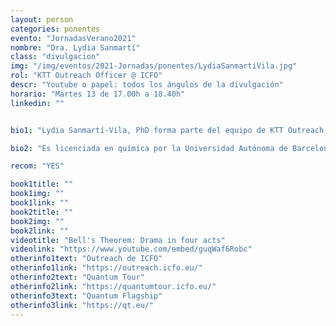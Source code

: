 ```yaml
---
layout: person
categories: ponentes
evento: "JornadasVerano2021"
nombre: "Dra. Lydia Sanmartí"
class: "divulgacion"
img: "/img/eventos/2021-Jornadas/ponentes/LydiaSanmartiVila.jpg"
rol: "KTT Outreach Officer @ ICFO"
descr: "Youtube o papel: todos los ángulos de la divulgación"
horario: "Martes 13 de 17.00h a 18.40h"
linkedin: ""


bio1: "Lydia Sanmartí-Vila, PhD forma parte del equipo de KTT Outreach de ICFO y es la Executive Officer de la alianza internacional ECOP (European Centres for Outreach in Photonics), donde gestiona la creación de nuevos proyectos que fomenten la colaboración entre los miembros. Coordina los proyectos y actividades de divulgación internacionales de ICFO, incluyendo el proyecto liderado por ICFO CARLA, la iniciativa Quantum Flagship, así como proyectos pasados como GoPhoton!, LIGHT2015 y PHABLABS 4.0. Es la creadora de los eventos LIGHTtalks, que se replicaron en más de 20 países de Europa entre 2015 y 2017 y gestiona los proyectos de arte y ciencia de ICFO."

bio2: "Es licenciada en química por la Universidad Autónoma de Barcelona, doctorada en neurobiología por la Universidad Otto von Guericke en Alemania, y tiene una amplia experiencia profesional internacional, mayoritariamente en los EEUU."

recom: "YES"

book1title: ""
book1img: ""
book1link: ""
book2title: ""
book2img: ""
book2link: ""
videotitle: "Bell's Theorem: Drama in four acts"
videolink: "https://www.youtube.com/embed/guqWaf6Robc"
otherinfo1text: "Outreach de ICFO"
otherinfo1link: "https://outreach.icfo.eu/"
otherinfo2text: "Quantum Tour"
otherinfo2link: "https://quantumtour.icfo.eu/"
otherinfo3text: "Quantum Flagship"
otherinfo3link: "https://qt.eu/"
---
```

